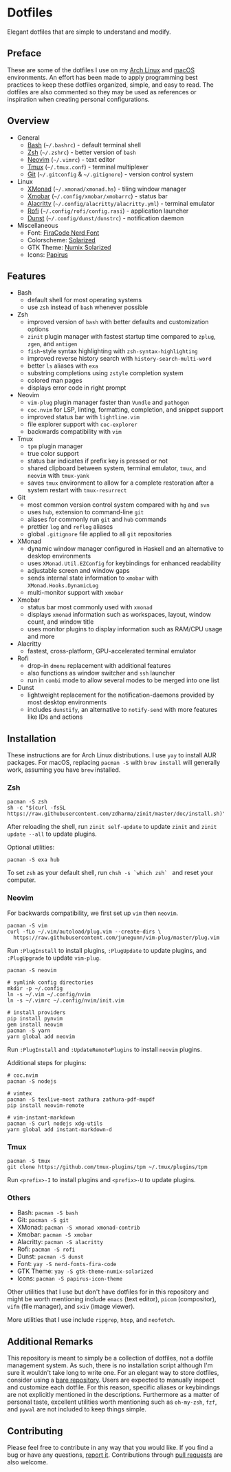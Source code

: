 # Dotfiles

Elegant dotfiles that are simple to understand and modify.

## Preface

These are some of the dotfiles I use on my [Arch Linux][arch] and
[macOS][macos] environments. An effort has been made to apply programming best
practices to keep these dotfiles organized, simple, and easy to read. The
dotfiles are also commented so they may be used as references or inspiration
when creating personal configurations.

## Overview

* General
  * [Bash][bash] (`~/.bashrc`) - default terminal shell
  * [Zsh][zsh] (`~/.zshrc`) - better version of `bash`
  * [Neovim][neovim] (`~/.vimrc`) - text editor
  * [Tmux][tmux] (`~/.tmux.conf`) - terminal multiplexer
  * [Git][git] (`~/.gitconfig` & `~/.gitignore`) - version control system
* Linux
  * [XMonad][xmonad] (`~/.xmonad/xmonad.hs`) - tiling window manager
  * [Xmobar][xmobar] (`~/.config/xmobar/xmobarrc`) - status bar
  * [Alacritty][alacritty] (`~/.config/alacritty/alacritty.yml`) - terminal emulator
  * [Rofi][rofi] (`~/.config/rofi/config.rasi`) - application launcher
  * [Dunst][dunst] (`~/.config/dunst/dunstrc`) - notification daemon
* Miscellaneous
  * Font: [FiraCode Nerd Font][firacode]
  * Colorscheme: [Solarized][solarized]
  * GTK Theme: [Numix Solarized][solarized-gtk]
  * Icons: [Papirus][papirus]

## Features

* Bash
  * default shell for most operating systems
  * use `zsh` instead of `bash` whenever possible
* Zsh
  * improved version of `bash` with better defaults and customization options
  * `zinit` plugin manager with fastest startup time compared to `zplug`,
    `zgen`, and `antigen`
  * `fish`-style syntax highlighting with `zsh-syntax-highlighting`
  * improved reverse history search with `history-search-multi-word`
  * better `ls` aliases with `exa`
  * substring completions using `zstyle` completion system
  * colored man pages
  * displays error code in right prompt
* Neovim
  * `vim-plug` plugin manager faster than `Vundle` and `pathogen`
  * `coc.nvim` for LSP, linting, formatting, completion, and snippet support
  * improved status bar with `lightline.vim`
  * file explorer support with `coc-explorer`
  * backwards compatibility with `vim`
* Tmux
  * `tpm` plugin manager
  * true color support
  * status bar indicates if prefix key is pressed or not
  * shared clipboard between system, terminal emulator, `tmux`, and `neovim`
    with `tmux-yank`
  * saves `tmux` environment to allow for a complete restoration after a system
    restart with `tmux-resurrect`
* Git
  * most common version control system compared with `hg` and `svn`
  * uses `hub`, extension to command-line `git`
  * aliases for commonly run `git` and `hub` commands
  * prettier `log` and `reflog` aliases
  * global `.gitignore` file applied to all `git` repositories
* XMonad
  * dynamic window manager configured in Haskell and an alternative to desktop
    environments
  * uses `XMonad.Util.EZConfig` for keybindings for enhanced readability
  * adjustable screen and window gaps
  * sends internal state information to `xmobar` with `XMonad.Hooks.DynamicLog`
  * multi-monitor support with `xmobar`
* Xmobar
  * status bar most commonly used with `xmonad`
  * displays `xmonad` information such as workspaces, layout, window count, and
    window title
  * uses monitor plugins to display information such as RAM/CPU usage and more
* Alacritty
  * fastest, cross-platform, GPU-accelerated terminal emulator
* Rofi
  * drop-in `dmenu` replacement with additional features
  * also functions as window switcher and `ssh` launcher
  * run in `combi` mode to allow several modes to be merged into one list
* Dunst
  * lightweight replacement for the notification-daemons provided by most
    desktop environments
  * includes `dunstify`, an alternative to `notify-send` with more features
    like IDs and actions

## Installation

These instructions are for Arch Linux distributions. I use `yay` to install AUR
packages. For macOS, replacing `pacman -S` with `brew install` will generally
work, assuming you have `brew` installed.

### Zsh

    pacman -S zsh
    sh -c "$(curl -fsSL https://raw.githubusercontent.com/zdharma/zinit/master/doc/install.sh)"

After reloading the shell, run `zinit self-update` to update `zinit` and `zinit
update --all` to update plugins.

Optional utilities:

    pacman -S exa hub

To set `zsh` as your default shell, run ``chsh -s `which zsh` `` and reset your
computer.

### Neovim

For backwards compatibility, we first set up `vim` then `neovim`.

    pacman -S vim
    curl -fLo ~/.vim/autoload/plug.vim --create-dirs \
      https://raw.githubusercontent.com/junegunn/vim-plug/master/plug.vim

Run `:PlugInstall` to install plugins, `:PlugUpdate` to update plugins, and
`:PlugUpgrade` to update `vim-plug`.

    pacman -S neovim

    # symlink config directories
    mkdir -p ~/.config
    ln -s ~/.vim ~/.config/nvim
    ln -s ~/.vimrc ~/.config/nvim/init.vim

    # install providers
    pip install pynvim
    gem install neovim
    pacman -S yarn
    yarn global add neovim

Run `:PlugInstall` and `:UpdateRemotePlugins` to install `neovim` plugins.

Additional steps for plugins:

    # coc.nvim
    pacman -S nodejs

    # vimtex
    pacman -S texlive-most zathura zathura-pdf-mupdf
    pip install neovim-remote

    # vim-instant-markdown
    pacman -S curl nodejs xdg-utils
    yarn global add instant-markdown-d

### Tmux

    pacman -S tmux
    git clone https://github.com/tmux-plugins/tpm ~/.tmux/plugins/tpm

Run `<prefix>-I` to install plugins and `<prefix>-U` to update plugins.

### Others

* Bash: `pacman -S bash`
* Git: `pacman -S git`
* XMonad: `pacman -S xmonad xmonad-contrib`
* Xmobar: `pacman -S xmobar`
* Alacritty: `pacman -S alacritty`
* Rofi: `pacman -S rofi`
* Dunst: `pacman -S dunst`
* Font: `yay -S nerd-fonts-fira-code`
* GTK Theme: `yay -S gtk-theme-numix-solarized`
* Icons: `pacman -S papirus-icon-theme`

Other utilities that I use but don't have dotfiles for in this repository and
might be worth mentioning include `emacs` (text editor), `picom` (compositor),
`vifm` (file manager), and `sxiv` (image viewer).

More utilities that I use include `ripgrep`, `htop`, and `neofetch`.

## Additional Remarks

This repository is meant to simply be a collection of dotfiles, not a dotfile
management system. As such, there is no installation script although I'm sure
it wouldn't take long to write one. For an elegant way to store dotfiles,
consider using a [bare repository][bare-repo]. Users are expected to manually
inspect and customize each dotfile. For this reason, specific aliases or
keybindings are not explicitly mentioned in the descriptions. Furthermore as a
matter of personal taste, excellent utilities worth mentioning such as
`oh-my-zsh`, `fzf`, and `pywal` are not included to keep things simple.

## Contributing

Please feel free to contribute in any way that you would like. If you find a
bug or have any questions, [report it][issues]. Contributions through [pull
requests][prs] are also welcome.

[arch]: https://www.archlinux.org
[macos]: https://www.wikipedia.com/en/MacOS

[bash]: https://www.gnu.org/software/bash
[zsh]: http://zsh.sourceforge.net
[neovim]: https://neovim.io
[tmux]: https://github.com/tmux/tmux
[git]: https://git-scm.com
[xmonad]: https://xmonad.org
[xmobar]: https://xmobar.org
[alacritty]: https://github.com/alacritty/alacritty
[rofi]: https://github.com/davatorium/rofi
[dunst]: https://dunst-project.org

[firacode]: https://github.com/ryanoasis/nerd-fonts/tree/master/patched-fonts/FiraCode
[solarized]: https://ethanschoonover.com/solarized
[solarized-gtk]: https://github.com/Ferdi265/numix-solarized-gtk-theme
[papirus]: https://github.com/PapirusDevelopmentTeam/papirus-icon-theme

[bare-repo]: https://www.atlassian.com/git/tutorials/dotfiles
[issues]: https://github.com/grenmester/dotfiles/issues
[prs]: https://github.com/grenmester/dotfiles/pulls
